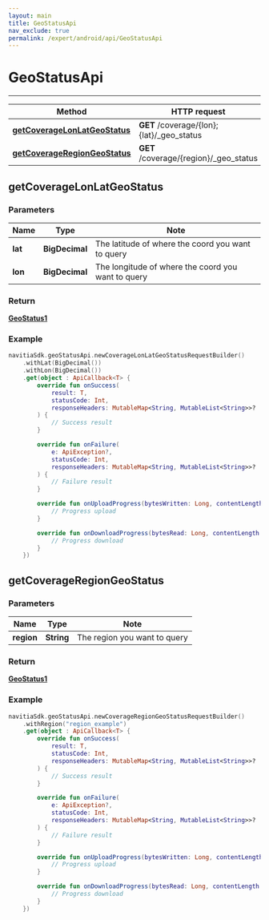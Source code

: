 ```yaml
---
layout: main
title: GeoStatusApi
nav_exclude: true
permalink: /expert/android/api/GeoStatusApi
---
```


# GeoStatusApi

---

Method | HTTP request
------------- | -------------
[**getCoverageLonLatGeoStatus**](#getCoverageLonLatGeoStatus) | **GET** /coverage/{lon};{lat}/_geo_status
[**getCoverageRegionGeoStatus**](#getCoverageRegionGeoStatus) | **GET** /coverage/{region}/_geo_status

## **getCoverageLonLatGeoStatus**

### Parameters

Name | Type | Note
---- | ---- | ----
**lat** | **BigDecimal**|  The latitude of where the coord you want to query 
**lon** | **BigDecimal**|  The longitude of where the coord you want to query 

### Return
[**GeoStatus1**](../model/GeoStatus1)

### Example
```kotlin
navitiaSdk.geoStatusApi.newCoverageLonLatGeoStatusRequestBuilder()
    .withLat(BigDecimal())
    .withLon(BigDecimal())
    .get(object : ApiCallback<T> {
        override fun onSuccess(
            result: T,
            statusCode: Int,
            responseHeaders: MutableMap<String, MutableList<String>>?
        ) {
            // Success result
        }

        override fun onFailure(
            e: ApiException?,
            statusCode: Int,
            responseHeaders: MutableMap<String, MutableList<String>>?
        ) {
            // Failure result
        }

        override fun onUploadProgress(bytesWritten: Long, contentLength: Long, done: Boolean) {
            // Progress upload
        }

        override fun onDownloadProgress(bytesRead: Long, contentLength: Long, done: Boolean) {
            // Progress download
        }
    })
```

## **getCoverageRegionGeoStatus**

### Parameters

Name | Type | Note
---- | ---- | ----
**region** | **String**|  The region you want to query 

### Return
[**GeoStatus1**](../model/GeoStatus1)

### Example
```kotlin
navitiaSdk.geoStatusApi.newCoverageRegionGeoStatusRequestBuilder()
    .withRegion("region_example")
    .get(object : ApiCallback<T> {
        override fun onSuccess(
            result: T,
            statusCode: Int,
            responseHeaders: MutableMap<String, MutableList<String>>?
        ) {
            // Success result
        }

        override fun onFailure(
            e: ApiException?,
            statusCode: Int,
            responseHeaders: MutableMap<String, MutableList<String>>?
        ) {
            // Failure result
        }

        override fun onUploadProgress(bytesWritten: Long, contentLength: Long, done: Boolean) {
            // Progress upload
        }

        override fun onDownloadProgress(bytesRead: Long, contentLength: Long, done: Boolean) {
            // Progress download
        }
    })
```

